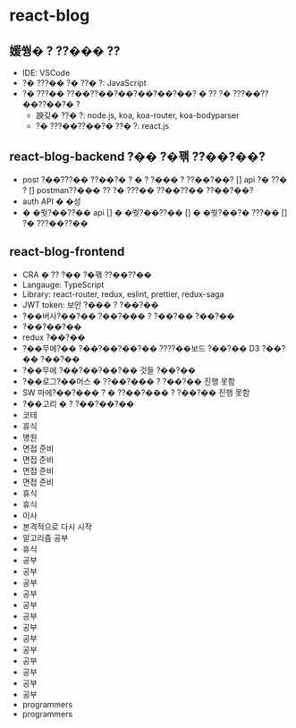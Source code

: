# react-blog

## 媛쒕� ? ??��� ??

- IDE: VSCode
- ?� ???�� ?� ??� ?: JavaScript
- ?� ???�� ??��??��?��?��?��?��? � ?? ?� ???��??��??��?� ?
  - 諛깆� ??� ?: node.js, koa, koa-router, koa-bodyparser
  - ?� ???��??��?� ??� ?: react.js

## react-blog-backend ?�� ?�꽦 ??��?��?

- post ?��???�� ??��?� ? � ? ?��� ? ??��?��?
    [] api ?� ??� ?
    [] postman??��� ?? ?� ???�� ??��??�� ??��?��?
- auth API � �성
- � �쒓?��??�� api
    [] � �쒓?��??��
    [] � �쒓?��?� ???��
    [] ?� ???��??��

## react-blog-frontend

- CRA � ?? ?�� ?�꽦 ??��??��
- Langauge: TypeScript
- Library: react-router, redux, eslint, prettier, redux-saga
- JWT token: 보안 ?��� ? ?��?��
- ?��버사?��?�� ?��?��� ? ?��?�� ?��?��
- ?��?��?��
- redux ?��?��
- ?��무에?�� ?��?��?��?�� ????��보드 ?��?�� D3 ?��?�� ?��?��
- ?��무에 ?��?��?��?�� 것들 ?��?��
- ?��로그?��머스 � ??��?��� ? ?��?�� 진행 못함
- SW 마에?��?��� ? � ??��?��� ? ?��?�� 진행 못함
- ?��고리 � ? ?��?��?��
- 코테
- 휴식
- 병원
- 면접 준비
- 면접 준비
- 면접 준비
- 면접 준비
- 휴식
- 휴식
- 이사
- 본격적으로 다시 시작
- 알고리즘 공부
- 휴식
- 공부
- 공부
- 공부
- 공부
- 공부
- 공부
- 공부
- 공부
- 공부
- 공부
- 공부
- 공부
- 공부
- programmers
- programmers
